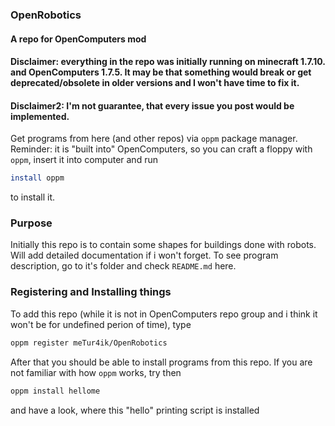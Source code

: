 ### OpenRobotics
#### A repo for OpenComputers mod


#### Disclaimer: everything in the repo was initially running  on minecraft 1.7.10. and OpenComputers 1.7.5. It may be that something would break or get deprecated/obsolete in older versions and I won't have time to fix it.

#### Disclaimer2: I'm not guarantee, that every issue you post would be implemented.

Get programs from here (and other repos) via `oppm` package manager. Reminder: it is "built into" OpenComputers, so you can craft a floppy with `oppm`, insert it into computer and run 

```bash
install oppm
```

to install it.

### Purpose

Initially this repo is to contain some shapes for buildings done with robots. Will add detailed documentation if i won't forget. To see program description, go to it's folder and check `README.md` here.

### Registering and Installing things

To add this repo (while it is not in OpenComputers repo group and i think it won't be for undefined perion of time), type

```bash
oppm register meTur4ik/OpenRobotics
```

After that you should be able to install programs from this repo. If you are not familiar with how `oppm` works, try then

```bash
oppm install hellome
```

and have a look, where this "hello" printing script is installed